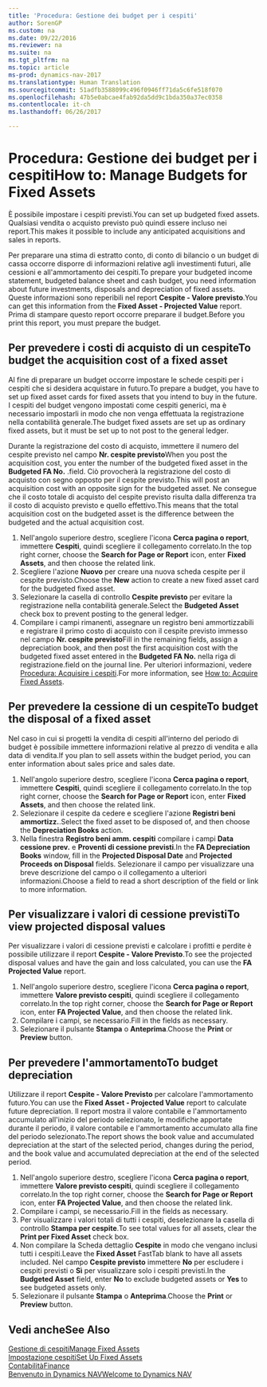```yaml
---
title: 'Procedura: Gestione dei budget per i cespiti'
author: SorenGP
ms.custom: na
ms.date: 09/22/2016
ms.reviewer: na
ms.suite: na
ms.tgt_pltfrm: na
ms.topic: article
ms-prod: dynamics-nav-2017
ms.translationtype: Human Translation
ms.sourcegitcommit: 51adfb3588099c496f0946ff71da5c6fe518f070
ms.openlocfilehash: 47b5e0abcae4fab92da5dd9c1bda350a37ec0358
ms.contentlocale: it-ch
ms.lasthandoff: 06/26/2017

---
```


# <a name="how-to-manage-budgets-for-fixed-assets"></a><span data-ttu-id="27178-102">Procedura: Gestione dei budget per i cespiti</span><span class="sxs-lookup"><span data-stu-id="27178-102">How to: Manage Budgets for Fixed Assets</span></span>
<span data-ttu-id="27178-103">È possibile impostare i cespiti previsti.</span><span class="sxs-lookup"><span data-stu-id="27178-103">You can set up budgeted fixed assets.</span></span> <span data-ttu-id="27178-104">Qualsiasi vendita o acquisto previsto può quindi essere incluso nei report.</span><span class="sxs-lookup"><span data-stu-id="27178-104">This makes it possible to include any anticipated acquisitions and sales in reports.</span></span>  

 <span data-ttu-id="27178-105">Per preparare una stima di estratto conto, di conto di bilancio o un budget di cassa occorre disporre di informazioni relative agli investimenti futuri, alle cessioni e all'ammortamento dei cespiti.</span><span class="sxs-lookup"><span data-stu-id="27178-105">To prepare your budgeted income statement, budgeted balance sheet and cash budget, you need information about future investments, disposals and depreciation of fixed assets.</span></span> <span data-ttu-id="27178-106">Queste informazioni sono reperibili nel report **Cespite - Valore previsto**.</span><span class="sxs-lookup"><span data-stu-id="27178-106">You can get this information from the **Fixed Asset - Projected Value** report.</span></span> <span data-ttu-id="27178-107">Prima di stampare questo report occorre preparare il budget.</span><span class="sxs-lookup"><span data-stu-id="27178-107">Before you print this report, you must prepare the budget.</span></span>  

## <a name="to-budget-the-acquisition-cost-of-a-fixed-asset"></a><span data-ttu-id="27178-108">Per prevedere i costi di acquisto di un cespite</span><span class="sxs-lookup"><span data-stu-id="27178-108">To budget the acquisition cost of a fixed asset</span></span>
<span data-ttu-id="27178-109">Al fine di preparare un budget occorre impostare le schede cespiti per i cespiti che si desidera acquistare in futuro.</span><span class="sxs-lookup"><span data-stu-id="27178-109">To prepare a budget, you have to set up fixed asset cards for fixed assets that you intend to buy in the future.</span></span> <span data-ttu-id="27178-110">I cespiti del budget vengono impostati come cespiti generici, ma è necessario impostarli in modo che non venga effettuata la registrazione nella contabilità generale.</span><span class="sxs-lookup"><span data-stu-id="27178-110">The budget fixed assets are set up as ordinary fixed assets, but it must be set up to not post to the general ledger.</span></span>

<span data-ttu-id="27178-111">Durante la registrazione del costo di acquisto, immettere il numero del cespite previsto nel campo **Nr. cespite previsto**</span><span class="sxs-lookup"><span data-stu-id="27178-111">When you post the acquisition cost, you enter the number of the budgeted fixed asset in the **Budgeted FA No.**</span></span> <span data-ttu-id="27178-112">.</span><span class="sxs-lookup"><span data-stu-id="27178-112">field.</span></span> <span data-ttu-id="27178-113">Ciò provocherà la registrazione del costo di acquisto con segno opposto per il cespite previsto.</span><span class="sxs-lookup"><span data-stu-id="27178-113">This will post an acquisition cost with an opposite sign for the budgeted asset.</span></span> <span data-ttu-id="27178-114">Ne consegue che il costo totale di acquisto del cespite previsto risulta dalla differenza tra il costo di acquisto previsto e quello effettivo.</span><span class="sxs-lookup"><span data-stu-id="27178-114">This means that the total acquisition cost on the budgeted asset is the difference between the budgeted and the actual acquisition cost.</span></span>

1. <span data-ttu-id="27178-115">Nell'angolo superiore destro, scegliere l'icona **Cerca pagina o report**, immettere **Cespiti**, quindi scegliere il collegamento correlato.</span><span class="sxs-lookup"><span data-stu-id="27178-115">In the top right corner, choose the **Search for Page or Report** icon, enter **Fixed Assets**, and then choose the related link.</span></span>
2. <span data-ttu-id="27178-116">Scegliere l'azione **Nuovo** per creare una nuova scheda cespite per il cespite previsto.</span><span class="sxs-lookup"><span data-stu-id="27178-116">Choose the **New** action to create a new fixed asset card for the budgeted fixed asset.</span></span>
3. <span data-ttu-id="27178-117">Selezionare la casella di controllo **Cespite previsto** per evitare la registrazione nella contabilità generale.</span><span class="sxs-lookup"><span data-stu-id="27178-117">Select the **Budgeted Asset** check box to prevent posting to the general ledger.</span></span>
4. <span data-ttu-id="27178-118">Compilare i campi rimanenti, assegnare un registro beni ammortizzabili e registrare il primo costo di acquisto con il cespite previsto immesso nel campo **Nr. cespite previsto**</span><span class="sxs-lookup"><span data-stu-id="27178-118">Fill in the remaining fields, assign a depreciation book, and then post the first acquisition cost with the budgeted fixed asset entered in the **Budgeted FA No.**</span></span> <span data-ttu-id="27178-119">nella riga di registrazione.</span><span class="sxs-lookup"><span data-stu-id="27178-119">field on the journal line.</span></span> <span data-ttu-id="27178-120">Per ulteriori informazioni, vedere [Procedura: Acquisire i cespiti](fa-how-acquire.md).</span><span class="sxs-lookup"><span data-stu-id="27178-120">For more information, see [How to: Acquire Fixed Assets](fa-how-acquire.md).</span></span>

## <a name="to-budget-the-disposal-of-a-fixed-asset"></a><span data-ttu-id="27178-121">Per prevedere la cessione di un cespite</span><span class="sxs-lookup"><span data-stu-id="27178-121">To budget the disposal of a fixed asset</span></span>
<span data-ttu-id="27178-122">Nel caso in cui si progetti la vendita di cespiti all'interno del periodo di budget è possibile immettere informazioni relative al prezzo di vendita e alla data di vendita.</span><span class="sxs-lookup"><span data-stu-id="27178-122">If you plan to sell assets within the budget period, you can enter information about sales price and sales date.</span></span>

1. <span data-ttu-id="27178-123">Nell'angolo superiore destro, scegliere l'icona **Cerca pagina o report**, immettere **Cespiti**, quindi scegliere il collegamento correlato.</span><span class="sxs-lookup"><span data-stu-id="27178-123">In the top right corner, choose the **Search for Page or Report** icon, enter **Fixed Assets**, and then choose the related link.</span></span>
2. <span data-ttu-id="27178-124">Selezionare il cespite da cedere e scegliere l'azione **Registri beni ammortizz.**.</span><span class="sxs-lookup"><span data-stu-id="27178-124">Select the fixed asset to be disposed of, and then choose the **Depreciation Books** action.</span></span>
3. <span data-ttu-id="27178-125">Nella finestra **Registro beni amm. cespiti** compilare i campi **Data cessione prev.** e **Proventi di cessione previsti**.</span><span class="sxs-lookup"><span data-stu-id="27178-125">In the **FA Depreciation Books** window, fill in the **Projected Disposal Date** and **Projected Proceeds on Disposal** fields.</span></span> <span data-ttu-id="27178-126">Selezionare il campo per visualizzare una breve descrizione del campo o il collegamento a ulteriori informazioni.</span><span class="sxs-lookup"><span data-stu-id="27178-126">Choose a field to read a short description of the field or link to more information.</span></span>

## <a name="to-view-projected-disposal-values"></a><span data-ttu-id="27178-127">Per visualizzare i valori di cessione previsti</span><span class="sxs-lookup"><span data-stu-id="27178-127">To view projected disposal values</span></span>
<span data-ttu-id="27178-128">Per visualizzare i valori di cessione previsti e calcolare i profitti e perdite è possibile utilizzare il report **Cespite - Valore Previsto**.</span><span class="sxs-lookup"><span data-stu-id="27178-128">To see the projected disposal values and have the gain and loss calculated, you can use the **FA Projected Value** report.</span></span>

1. <span data-ttu-id="27178-129">Nell'angolo superiore destro, scegliere l'icona **Cerca pagina o report**, immettere **Valore previsto cespiti**, quindi scegliere il collegamento correlato.</span><span class="sxs-lookup"><span data-stu-id="27178-129">In the top right corner, choose the **Search for Page or Report** icon, enter **FA Projected Value**, and then choose the related link.</span></span>
2. <span data-ttu-id="27178-130">Compilare i campi, se necessario.</span><span class="sxs-lookup"><span data-stu-id="27178-130">Fill in the fields as necessary.</span></span>
3. <span data-ttu-id="27178-131">Selezionare il pulsante **Stampa** o **Anteprima**.</span><span class="sxs-lookup"><span data-stu-id="27178-131">Choose the **Print** or **Preview** button.</span></span>

## <a name="to-budget-depreciation"></a><span data-ttu-id="27178-132">Per prevedere l'ammortamento</span><span class="sxs-lookup"><span data-stu-id="27178-132">To budget depreciation</span></span>
<span data-ttu-id="27178-133">Utilizzare il report **Cespite - Valore Previsto** per calcolare l'ammortamento futuro.</span><span class="sxs-lookup"><span data-stu-id="27178-133">You can use the **Fixed Asset - Projected Value** report to calculate future depreciation.</span></span> <span data-ttu-id="27178-134">Il report mostra il valore contabile e l'ammortamento accumulato all'inizio del periodo selezionato, le modifiche apportate durante il periodo, il valore contabile e l'ammortamento accumulato alla fine del periodo selezionato.</span><span class="sxs-lookup"><span data-stu-id="27178-134">The report shows the book value and accumulated depreciation at the start of the selected period, changes during the period, and the book value and accumulated depreciation at the end of the selected period.</span></span>

1. <span data-ttu-id="27178-135">Nell'angolo superiore destro, scegliere l'icona **Cerca pagina o report**, immettere **Valore previsto cespiti**, quindi scegliere il collegamento correlato.</span><span class="sxs-lookup"><span data-stu-id="27178-135">In the top right corner, choose the **Search for Page or Report** icon, enter **FA Projected Value**, and then choose the related link.</span></span>
2. <span data-ttu-id="27178-136">Compilare i campi, se necessario.</span><span class="sxs-lookup"><span data-stu-id="27178-136">Fill in the fields as necessary.</span></span>
3. <span data-ttu-id="27178-137">Per visualizzare i valori totali di tutti i cespiti, deselezionare la casella di controllo **Stampa per cespite**.</span><span class="sxs-lookup"><span data-stu-id="27178-137">To see total values for all assets, clear the **Print per Fixed Asset** check box.</span></span>
4. <span data-ttu-id="27178-138">Non compilare la Scheda dettaglio **Cespite** in modo che vengano inclusi tutti i cespiti.</span><span class="sxs-lookup"><span data-stu-id="27178-138">Leave the **Fixed Asset** FastTab blank to have all assets included.</span></span> <span data-ttu-id="27178-139">Nel campo **Cespite previsto** immettere **No** per escludere i cespiti previsti o **Sì** per visualizzare solo i cespiti previsti.</span><span class="sxs-lookup"><span data-stu-id="27178-139">In the **Budgeted Asset** field, enter **No** to exclude budgeted assets or **Yes** to see budgeted assets only.</span></span>
5. <span data-ttu-id="27178-140">Selezionare il pulsante **Stampa** o **Anteprima**.</span><span class="sxs-lookup"><span data-stu-id="27178-140">Choose the **Print** or **Preview** button.</span></span>

## <a name="see-also"></a><span data-ttu-id="27178-141">Vedi anche</span><span class="sxs-lookup"><span data-stu-id="27178-141">See Also</span></span>
[<span data-ttu-id="27178-142">Gestione di cespiti</span><span class="sxs-lookup"><span data-stu-id="27178-142">Manage Fixed Assets</span></span>](fa-manage.md)  
[<span data-ttu-id="27178-143">Impostazione cespiti</span><span class="sxs-lookup"><span data-stu-id="27178-143">Set Up Fixed Assets</span></span>](fa-setup.md)  
[<span data-ttu-id="27178-144">Contabilità</span><span class="sxs-lookup"><span data-stu-id="27178-144">Finance</span></span>](finance-setup.md)  
[<span data-ttu-id="27178-145">Benvenuto in Dynamics NAV</span><span class="sxs-lookup"><span data-stu-id="27178-145">Welcome to Dynamics NAV</span></span>](across-get-started.md)

